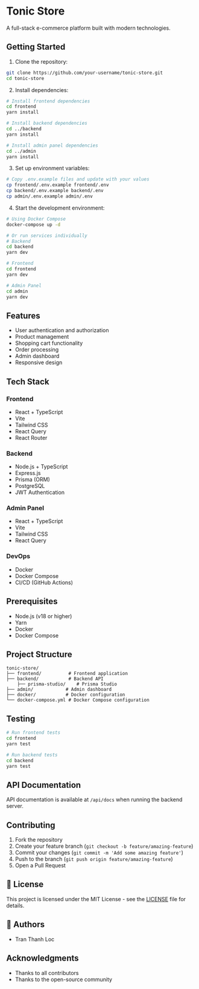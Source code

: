 # Tonic Store

A full-stack e-commerce platform built with modern technologies.

## Getting Started

1. Clone the repository:
```bash
git clone https://github.com/your-username/tonic-store.git
cd tonic-store
```

2. Install dependencies:
```bash
# Install frontend dependencies
cd frontend
yarn install

# Install backend dependencies
cd ../backend
yarn install

# Install admin panel dependencies
cd ../admin
yarn install
```

3. Set up environment variables:
```bash
# Copy .env.example files and update with your values
cp frontend/.env.example frontend/.env
cp backend/.env.example backend/.env
cp admin/.env.example admin/.env
```

4. Start the development environment:
```bash
# Using Docker Compose
docker-compose up -d

# Or run services individually
# Backend
cd backend
yarn dev

# Frontend
cd frontend
yarn dev

# Admin Panel
cd admin
yarn dev
```

## Features

- User authentication and authorization
- Product management
- Shopping cart functionality
- Order processing
- Admin dashboard
- Responsive design

## Tech Stack

### Frontend
- React + TypeScript
- Vite
- Tailwind CSS
- React Query
- React Router

### Backend
- Node.js + TypeScript
- Express.js
- Prisma (ORM)
- PostgreSQL
- JWT Authentication

### Admin Panel
- React + TypeScript
- Vite
- Tailwind CSS
- React Query

### DevOps
- Docker
- Docker Compose
- CI/CD (GitHub Actions)

## Prerequisites

- Node.js (v18 or higher)
- Yarn
- Docker
- Docker Compose

## Project Structure

```
tonic-store/
├── frontend/          # Frontend application
├── backend/           # Backend API
    ├── prisma-studio/    # Prisma Studio
├── admin/            # Admin dashboard
├── docker/           # Docker configuration
└── docker-compose.yml # Docker Compose configuration
```

## Testing

```bash
# Run frontend tests
cd frontend
yarn test

# Run backend tests
cd backend
yarn test
```

## API Documentation

API documentation is available at `/api/docs` when running the backend server.

## Contributing

1. Fork the repository
2. Create your feature branch (`git checkout -b feature/amazing-feature`)
3. Commit your changes (`git commit -m 'Add some amazing feature'`)
4. Push to the branch (`git push origin feature/amazing-feature`)
5. Open a Pull Request

## 📄 License

This project is licensed under the MIT License - see the [LICENSE](LICENSE) file for details.

## 👥 Authors

- Tran Thanh Loc

## Acknowledgments

- Thanks to all contributors
- Thanks to the open-source community